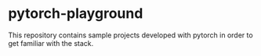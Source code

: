 # pytorch-playground
This repository contains sample projects developed with pytorch in order to get familiar with the stack.
